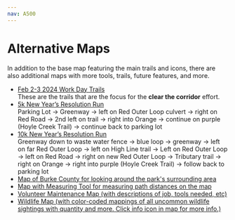 ```yaml
---
nav: A500
---
```


# Alternative Maps

In addition to the base map featuring the main trails and icons, there are also additional maps with more tools, trails, future features, and more.

- [Feb 2-3 2024 Work Day Trails][link-workdaytrails]<br>
	These are the trails that are the focus for the **clear the corridor** effort.
- [5k New Year’s Resolution Run][link-maprun5k]<br>
	Parking Lot → Greenway → left on Red Outer Loop culvert → right on Red Road → 2nd left on trail → right into Orange → continue on purple (Hoyle Creek Trail) → continue back to parking lot
- [10k New Year’s Resolution Run][link-maprun10k]<br>
	Greenway down to waste water fence → blue loop → greenway → left on far Red Outer Loop → left on High Line trail → Left on Red Outer Loop → left on Red Road → right on new Red Outer Loop → Tributary trail → right on Orange → right into purple (Hoyle Creek Trail) → follow back to parking lot
- [Map of Burke County for looking around the park's surrounding area][link-mapburke]
- [Map with Measuring Tool for measuring path distances on the map][link-mapmeasure]
- [Volunteer Maintenance Map (with descriptions of job, tools needed, etc)][link-volunteer]
- [Wildlife Map (with color-coded mappings of all uncommon wildlife sightings with quantity and more. Click info icon in map for more info.)][link-wildlife]

[link-workdaytrails]: workdaytrails.map
[link-maprun5k]: run5k.map
[link-maprun10k]: run10k.map
[link-mapburke]: mapburke.map
[link-mapmeasure]: mapmeasure.map
[link-volunteer]: volunteer.map
[link-wildlife]: wildlife.map
